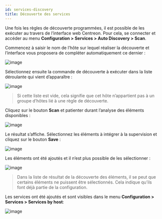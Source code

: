 ```yaml
---
id: services-discovery
title: Découverte des services
---
```


Une fois les règles de découverte programmées, il est possible de les exécuter au travers de l’interface web Centreon.
Pour cela, se connecter et accéder au menu **Configuration > Services > Auto Discovery > Scan**.

Commencez à saisir le nom de l’hôte sur lequel réaliser la découverte et l’interface vous proposera de compléter
automatiquement ce dernier :

![image](assets/configuration/autodisco/manual_scan_select_host.png)

Sélectionnez ensuite la commande de découverte à exécuter dans la liste déroulante qui vient d’apparaître :

![image](assets/configuration/autodisco/manual_scan_select_command.png)

> Si cette liste est vide, cela signifie que cet hôte n’appartient pas à un groupe d’hôtes lié à une règle de découverte.

Cliquez sur le bouton **Scan** et patienter durant l’analyse des éléments disponibles :

![image](assets/configuration/autodisco/manual_scan_wait.png)

Le résultat s’affiche. Sélectionnez les éléments à intégrer à la supervision et cliquez sur le bouton **Save** :

![image](assets/configuration/autodisco/manual_scan_result.png)

Les éléments ont été ajoutés et il n’est plus possible de les sélectionner :

![image](assets/configuration/autodisco/manual_scan_added.png)

> Dans la liste de résultat de la découverte des éléments, il se peut que certains éléments ne puissent être sélectionnés.
> Cela indique qu’ils font déjà partie de la configuration.

Les services ont été ajoutés et sont visibles dans le menu **Configuration > Services > Services by host**:

![image](assets/configuration/autodisco/manual_scan_services.png)
